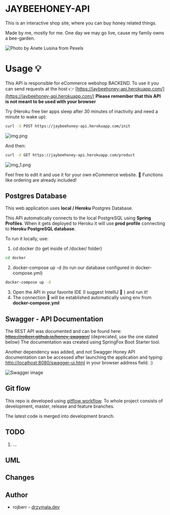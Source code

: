 # JAYBEEHONEY-API

This is an interactive shop site, where you can buy honey related things.

Made by me, mostly for me. One day we may go live, cause my family owns a bee-garden. 

![Photo by Anete Lusina from Pexels](photo-readme.jpeg)

# Usage 💡

This API is responsible for eCommerce webshop BACKEND.
To use it you can send requests at the host :point_right: [https://jaybeehoney-api.herokuapp.com/](https://jaybeehoney-api.herokuapp.com/) 
**Please remember that this API is not meant to be used with your browser**  

Try (Heroku free tier apps sleep after 30 minutes of inactivity and need a minute to wake up): 
```bash
curl -X POST https://jaybeehoney-api.herokuapp.com/init  
```

![img.png](img.png)

And then:
```bash
curl -X GET https://jaybeehoney-api.herokuapp.com/product
```

![img_1.png](img_1.png)


Feel free to edit it and use it for your own eCommerce website. 🛒
Functions like ordering are already included!

## Postgres Database

This web application uses **local / Heroku** Postgres Database.

This API automatically connects to the local PostgreSQL using **Spring Profiles**.
When it gets deployed to Heroku it will use **prod profile** connecting to **Heroku PostgreSQL database**.

To run it locally, use:

1) cd docker (to get inside of /docker/ folder)
```bash
cd docker
```
2) docker-compose up -d (to run our database configured in docker-compose.yml)
```bash
docker-compose up -d
```
3) Open the API in your favorite IDE (I suggest IntelliJ 🤖 ) and run it!
4) The connection 🔗 will be established automatically using env from __docker-compose.yml__ 

## Swagger - API Documentation

The REST API was documented and can be found here: ~~https://rojberr.github.io/honey-swagger/~~ (deprecated, use the one stated below)
The documentation was created using SpringFox Boot Starter tool.

Another dependency was added, and not Swagger Honey API documentation can be accessed after launching the application
and typing: [http://localhost:8080/swagger-ui.html](http://localhost:8080/swagger-ui.html) in your browser address field. :)

![Swagger image](swagger.png)

## Git flow

This repo is developed using [gitflow workflow](https://www.atlassian.com/de/git/tutorials/comparing-workflows/gitflow-workflow).
To whole project consists of development, master, release and feature branches.

The latest code is merged into development branch.

## TODO

1) ...

## UML

## Changes

## Author

* rojberr - [drzymala.dev](https://drzymala.dev)